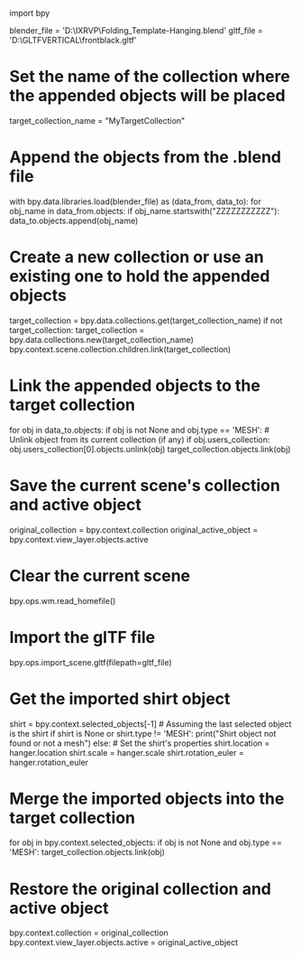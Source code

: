 import bpy

blender_file = 'D:\IXRVP\Folding_Template-Hanging.blend'
gltf_file = 'D:\GLTFVERTICAL\frontblack.gltf'

# Set the name of the collection where the appended objects will be placed
target_collection_name = "MyTargetCollection"

# Append the objects from the .blend file
with bpy.data.libraries.load(blender_file) as (data_from, data_to):
    for obj_name in data_from.objects:
        if obj_name.startswith("ZZZZZZZZZZZ"):
            data_to.objects.append(obj_name)

# Create a new collection or use an existing one to hold the appended objects
target_collection = bpy.data.collections.get(target_collection_name)
if not target_collection:
    target_collection = bpy.data.collections.new(target_collection_name)
    bpy.context.scene.collection.children.link(target_collection)

# Link the appended objects to the target collection
for obj in data_to.objects:
    if obj is not None and obj.type == 'MESH':
        # Unlink object from its current collection (if any)
        if obj.users_collection:
            obj.users_collection[0].objects.unlink(obj)
        target_collection.objects.link(obj)

# Save the current scene's collection and active object
original_collection = bpy.context.collection
original_active_object = bpy.context.view_layer.objects.active

# Clear the current scene
bpy.ops.wm.read_homefile()

# Import the glTF file
bpy.ops.import_scene.gltf(filepath=gltf_file)

# Get the imported shirt object
shirt = bpy.context.selected_objects[-1]  # Assuming the last selected object is the shirt
if shirt is None or shirt.type != 'MESH':
    print("Shirt object not found or not a mesh")
else:
    # Set the shirt's properties
    shirt.location = hanger.location
    shirt.scale = hanger.scale
    shirt.rotation_euler = hanger.rotation_euler

# Merge the imported objects into the target collection
for obj in bpy.context.selected_objects:
    if obj is not None and obj.type == 'MESH':
        target_collection.objects.link(obj)

# Restore the original collection and active object
bpy.context.collection = original_collection
bpy.context.view_layer.objects.active = original_active_object
